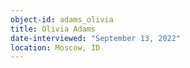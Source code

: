 ```yaml
---
object-id: adams_olivia
title: Olivia Adams
date-interviewed: "September 13, 2022"
location: Moscow, ID
---
```


